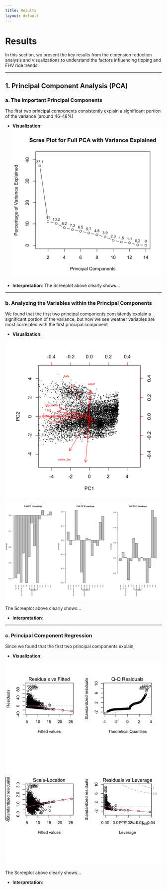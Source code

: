 ```yaml
---
title: Results
layout: default
--- 
```


# Results

In this section, we present the key results from the dimension reduction analysis and visualizations to understand the factors influencing tipping and FHV ride trends.

---
## 1. Principal Component Analysis (PCA)

### a. The Important Principal Components
The first two principal components consistently explain a significant portion of the variance (around 46-48%)

- **Visualization**:
 ![FullScreeplot](images/FullScreeplot.png)

- **Interpretation**:
  The Screeplot above clearly shows... 

---
### b. Analyzing the Variables within the Principal Components
We found that the first two principal components consistently explain a significant portion of the variance, but now we see weather variables are most correlated with the first principal component

- **Visualization**:
<img src="images/FullBiplot.png" alt="drawing" width="600"/>
 
 ![FullBarplot](images/FullBarplot.png)
 
  The Screeplot above clearly shows...
- **Interpretation**:

---
### c. Principal Component Regression
Since we found that the first two principal components explain,

- **Visualization**:
<img src="images/FullRegression.png" alt="drawing" width="600"/>
 
  The Screeplot above clearly shows...
- **Interpretation**:



